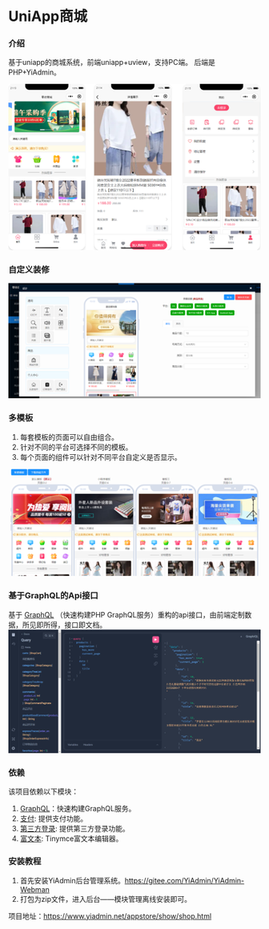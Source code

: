 # UniApp商城

### 介绍
基于uniapp的商城系统，前端uniapp+uview，支持PC端。
后端是PHP+YiAdmin。

![图片](images/2891322674a8e4a6b4d066159200728117a71324.png)
### 自定义装修
![图片](images/e53ff13e836d75942337c0afc948f054bbb6be87.png)
### 多模板
1. 每套模板的页面可以自由组合。
2. 针对不同的平台可选择不同的模板。
3. 每个页面的组件可以针对不同平台自定义是否显示。

![图片](images/852b0d8f68065ae4916293a7b718e4aaa0eced5d.png)
### 基于GraphQL的Api接口
基于 [GraphQL](https://www.yiadmin.net/appstore/show/graphql.html) （快速构建PHP GraphQL服务）重构的api接口，由前端定制数据，所见即所得，接口即文档。
![输入图片说明](images/image.png)

### 依赖
该项目依赖以下模块：
1. [GraphQL](https://www.yiadmin.net/appstore/show/graphql.html)：快速构建GraphQL服务。
2. [支付](https://www.yiadmin.net/appstore/show/pay.html): 提供支付功能。
3. [第三方登录](https://www.yiadmin.net/appstore/show/third.html): 提供第三方登录功能。
4. [富文本](https://www.yiadmin.net/appstore/show/tinymce.html): Tinymce富文本编辑器。

### 安装教程

1.  首先安装YiAdmin后台管理系统。https://gitee.com/YiAdmin/YiAdmin-Webman
2.  打包为zip文件，进入后台——模块管理离线安装即可。

项目地址：https://www.yiadmin.net/appstore/show/shop.html